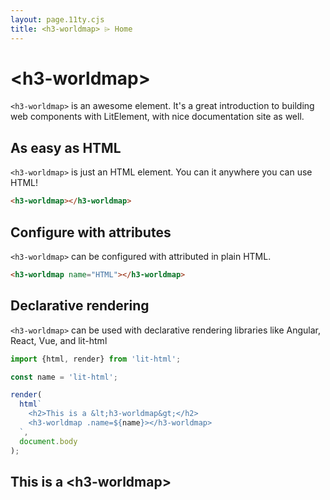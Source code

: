 ```yaml
---
layout: page.11ty.cjs
title: <h3-worldmap> ⌲ Home
---
```


# &lt;h3-worldmap>

`<h3-worldmap>` is an awesome element. It's a great introduction to building web components with LitElement, with nice documentation site as well.

## As easy as HTML

<section class="columns">
  <div>

`<h3-worldmap>` is just an HTML element. You can it anywhere you can use HTML!

```html
<h3-worldmap></h3-worldmap>
```

  </div>
  <div>

<h3-worldmap></h3-worldmap>

  </div>
</section>

## Configure with attributes

<section class="columns">
  <div>

`<h3-worldmap>` can be configured with attributed in plain HTML.

```html
<h3-worldmap name="HTML"></h3-worldmap>
```

  </div>
  <div>

<h3-worldmap name="HTML"></h3-worldmap>

  </div>
</section>

## Declarative rendering

<section class="columns">
  <div>

`<h3-worldmap>` can be used with declarative rendering libraries like Angular, React, Vue, and lit-html

```js
import {html, render} from 'lit-html';

const name = 'lit-html';

render(
  html`
    <h2>This is a &lt;h3-worldmap&gt;</h2>
    <h3-worldmap .name=${name}></h3-worldmap>
  `,
  document.body
);
```

  </div>
  <div>

<h2>This is a &lt;h3-worldmap&gt;</h2>
<h3-worldmap name="lit-html"></h3-worldmap>

  </div>
</section>

